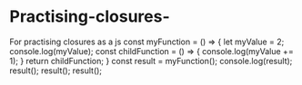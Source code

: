 # Practising-closures-
For practising closures as a js
const myFunction = () => 
{ let myValue = 2; 
console.log(myValue); 
const childFunction = () => { console.log(myValue += 1); } 
return childFunction; } const result = myFunction(); console.log(result); result(); result(); result();
